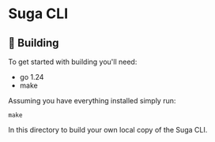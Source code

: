 # Suga CLI

## 🚀 Building

To get started with building you'll need:
- go 1.24
- make

Assuming you have everything installed simply run:
```
make
```
In this directory to build your own local copy of the Suga CLI.
